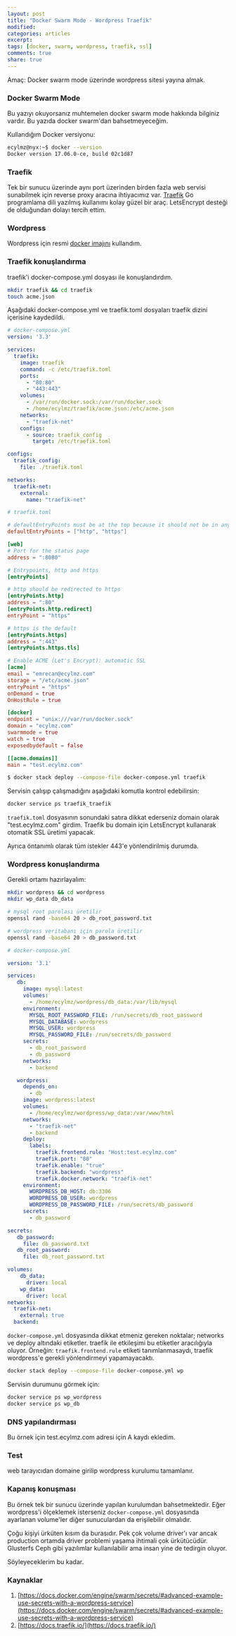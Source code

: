 ```yaml
---
layout: post
title: "Docker Swarm Mode - Wordpress Traefik"
modified:
categories: articles
excerpt:
tags: [docker, swarm, wordpress, traefik, ssl]
comments: true
share: true
---
```


Amaç: Docker swarm mode üzerinde wordpress sitesi yayına almak.

### Docker Swarm Mode

Bu yazıyı okuyorsanız muhtemelen docker swarm mode hakkında bilginiz vardır.
Bu yazıda docker swarm'dan bahsetmeyeceğim.

Kullandığım Docker versiyonu:

```sh
ecylmz@nyx:~$ docker --version
Docker version 17.06.0-ce, build 02c1d87
```

### Traefik

Tek bir sunucu üzerinde aynı port üzerinden birden fazla web servisi sunabilmek için reverse proxy
aracına ihtiyacımız var. [Traefik](https://traefik.io/) Go programlama dili
yazılmış kullanımı kolay güzel bir araç. LetsEncrypt desteği de olduğundan dolayı tercih ettim.

### Wordpress

Wordpress için resmi [docker imajını](https://hub.docker.com/_/wordpress/) kullandım.

### Traefik konuşlandırma

traefik'i docker-compose.yml dosyası ile konuşlandırdım.

```sh
mkdir traefik && cd traefik
touch acme.json
```

Aşağıdaki docker-compose.yml ve traefik.toml dosyaları traefik dizini içerisine
kaydedildi.

```yml
# docker-compose.yml
version: '3.3'

services:
  traefik:
    image: traefik
    command: -c /etc/traefik.toml
    ports:
      - "80:80"
      - "443:443"
    volumes:
      - /var/run/docker.sock:/var/run/docker.sock
      - /home/ecylmz/traefik/acme.json:/etc/acme.json
    networks:
      - "traefik-net"
    configs:
      - source: traefik_config
        target: /etc/traefik.toml

configs:
  traefik_config:
    file: ./traefik.toml

networks:
  traefik-net:
    external:
      name: "traefik-net"
```

```toml
# traefik.toml

# defaultEntryPoints must be at the top because it should not be in any table below
defaultEntryPoints = ["http", "https"]

[web]
# Port for the status page
address = ":8080"

# Entrypoints, http and https
[entryPoints]

# http should be redirected to https
[entryPoints.http]
address = ":80"
[entryPoints.http.redirect]
entryPoint = "https"

# https is the default
[entryPoints.https]
address = ":443"
[entryPoints.https.tls]

# Enable ACME (Let's Encrypt): automatic SSL
[acme]
email = "emrecan@ecylmz.com"
storage = "/etc/acme.json"
entryPoint = "https"
onDemand = true
OnHostRule = true

[docker]
endpoint = "unix:///var/run/docker.sock"
domain = "ecylmz.com"
swarmmode = true
watch = true
exposedbydefault = false

[[acme.domains]]
main = "test.ecylmz.com"
```

```sh
$ docker stack deploy --compose-file docker-compose.yml traefik
```

Servisin çalışıp çalışmadığını aşağıdaki komutla kontrol edebilirsin:

```sh
docker service ps traefik_traefik
```

`traefik.toml` dosyasının sonundaki satıra dikkat ederseniz domain olarak
"test.ecylmz.com" girdim. Traefik bu domain için LetsEncrypt kullanarak otomatik
SSL üretimi yapacak.

Ayrıca öntanımlı olarak tüm istekler 443'e yönlendirilmiş durumda.

### Wordpress konuşlandırma

Gerekli ortamı hazırlayalım:

```sh
mkdir wordpress && cd wordpress
mkdir wp_data db_data

# mysql root parolası üretilir
openssl rand -base64 20 > db_root_password.txt

# wordpress veritabanı için parola üretilir
openssl rand -base64 20 > db_password.txt
```

```yml
# docker-compose.yml

version: '3.1'

services:
   db:
     image: mysql:latest
     volumes:
       - /home/ecylmz/wordpress/db_data:/var/lib/mysql
     environment:
       MYSQL_ROOT_PASSWORD_FILE: /run/secrets/db_root_password
       MYSQL_DATABASE: wordpress
       MYSQL_USER: wordpress
       MYSQL_PASSWORD_FILE: /run/secrets/db_password
     secrets:
       - db_root_password
       - db_password
     networks:
       - backend

   wordpress:
     depends_on:
       - db
     image: wordpress:latest
     volumes:
       - /home/ecylmz/wordpress/wp_data:/var/www/html
     networks:
       - "traefik-net"
       - backend
     deploy:
       labels:
         traefik.frontend.rule: "Host:test.ecylmz.com"
         traefik.port: "80"
         traefik.enable: "true"
         traefik.backend: "wordpress"
         traefik.docker.network: "traefik-net"
     environment:
       WORDPRESS_DB_HOST: db:3306
       WORDPRESS_DB_USER: wordpress
       WORDPRESS_DB_PASSWORD_FILE: /run/secrets/db_password
     secrets:
       - db_password

secrets:
   db_password:
     file: db_password.txt
   db_root_password:
     file: db_root_password.txt

volumes:
    db_data:
      driver: local
    wp_data:
      driver: local
networks:
  traefik-net:
    external: true
  backend:
```

`docker-compose.yml` dosyasında dikkat etmeniz gereken noktalar; networks ve
deploy altındaki etiketler. traefik ile etkileşimi bu etiketler aracılığıyla
oluyor. Örneğin: `traefik.frontend.rule` etiketi tanımlanmasaydı, traefik
wordpress'e gerekli yönlendirmeyi yapamayacaktı.

```sh
docker stack deploy --compose-file docker-compose.yml wp
```

Servisin durumunu görmek için:

```sh
docker service ps wp_wordpress
docker service ps wp_db
```

### DNS yapılandırması

Bu örnek için test.ecylmz.com adresi için A kaydı ekledim.

### Test

web tarayıcıdan domaine girilip wordpress kurulumu tamamlanır.

### Kapanış konuşması

Bu örnek tek bir sunucu üzerinde yapılan kurulumdan bahsetmektedir. Eğer
wordpress'i ölçeklemek isterseniz `docker-compose.yml` dosyasında ayarlanan
volume'ler diğer sunuculardan da erişilebilir olmalıdır.

Çoğu kişiyi ürküten kısım da burasıdır. Pek çok volume driver'ı var ancak
production ortamda driver problemi yaşama ihtimali çok ürkütücüdür. Glusterfs
Ceph gibi yazılımlar kullanılabilir ama insan yine de tedirgin oluyor.

Söyleyeceklerim bu kadar.

### Kaynaklar

1. [https://docs.docker.com/engine/swarm/secrets/#advanced-example-use-secrets-with-a-wordpress-service](https://docs.docker.com/engine/swarm/secrets/#advanced-example-use-secrets-with-a-wordpress-service)
2. [https://docs.traefik.io/](https://docs.traefik.io/)
